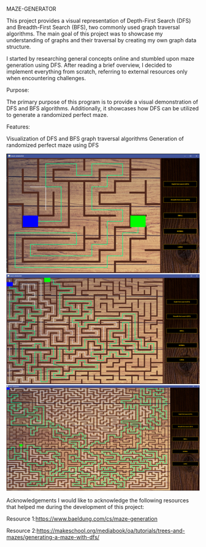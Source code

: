 MAZE-GENERATOR

This project provides a visual representation of Depth-First Search (DFS) and Breadth-First Search (BFS), two commonly used graph traversal algorithms. The main goal of this project was to showcase my understanding of graphs and their traversal by creating my own graph data structure.

I started by researching general concepts online and stumbled upon maze generation using DFS. After reading a brief overview, I decided to implement everything from scratch, referring to external resources only when encountering challenges.

Purpose:

The primary purpose of this program is to provide a visual demonstration of DFS and BFS algorithms. Additionally, it showcases how DFS can be utilized to generate a randomized perfect maze.

Features:

Visualization of DFS and BFS graph traversal algorithms
Generation of randomized perfect maze using DFS

![](readmeImages/img_0.png)
![](readmeImages/img_1.png)
![](readmeImages/img_2.png)

Acknowledgements
I would like to acknowledge the following resources that helped me during the development of this project:

Resource 1:https://www.baeldung.com/cs/maze-generation

Resource 2:https://makeschool.org/mediabook/oa/tutorials/trees-and-mazes/generating-a-maze-with-dfs/
